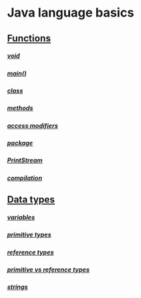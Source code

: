 # Java language basics

## [Functions](https://github.com/Klosmi/Java-Basics/blob/main/JS-examples-definitions.md#functions)
##### [void](https://github.com/Klosmi/Java-Basics/blob/main/JS-examples-definitions.md#void--nameofthefunctionparameter----)
##### [main()](https://github.com/Klosmi/Java-Basics/blob/main/JS-examples-definitions.md#main)
##### [class](https://github.com/Klosmi/Java-Basics/blob/main/JS-examples-definitions.md#class)
##### [methods](https://github.com/Klosmi/Java-Basics/blob/main/JS-examples-definitions.md#methods)
##### [access modifiers](https://github.com/Klosmi/Java-Basics/blob/main/JS-examples-definitions.md#access-modifiers)
##### [package](https://github.com/Klosmi/Java-Basics/blob/main/JS-examples-definitions.md#package)
##### [PrintStream](https://github.com/Klosmi/Java-Basics/blob/main/JS-examples-definitions.md#printstream)
##### [compilation](https://github.com/Klosmi/Java-Basics/blob/main/JS-examples-definitions.md#compilation)
## [Data types](https://github.com/Klosmi/Java-Basics/blob/main/JS-examples-definitions.md#data-types)
##### [variables](https://github.com/Klosmi/Java-Basics/blob/main/JS-examples-definitions.md#variables)
##### [primitive types](https://github.com/Klosmi/Java-Basics/blob/main/JS-examples-definitions.md#primitive-types)
##### [reference types](https://github.com/Klosmi/Java-Basics/blob/main/JS-examples-definitions.md#reference-types)
##### [primitive vs reference types](https://github.com/Klosmi/Java-Basics/blob/main/JS-examples-definitions.md#primitive-vs-reference-types)
##### [strings](https://github.com/Klosmi/Java-Basics/blob/main/JS-examples-definitions.md#strings)
